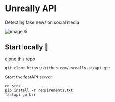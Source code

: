 # Unreally API
Detecting fake news on social media

![image05](https://user-images.githubusercontent.com/64489325/189522813-8cd8f4d9-8d00-4bbb-9cda-62a943836dc1.jpg)

## Start locally 🚀
clone this repo
```
git clone https://github.com/unreally-ai/api.git
```

Start the fastAPI server
```
cd src/
pip install -r requirements.txt
fastapi go brr
```
